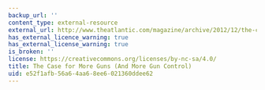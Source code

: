 ```yaml
---
backup_url: ''
content_type: external-resource
external_url: http://www.theatlantic.com/magazine/archive/2012/12/the-case-for-more-guns-and-more-gun-control/309161/
has_external_licence_warning: true
has_external_license_warning: true
is_broken: ''
license: https://creativecommons.org/licenses/by-nc-sa/4.0/
title: The Case for More Guns (And More Gun Control)
uid: e52f1afb-56a6-4aa6-8ee6-021360ddee62
---
```

